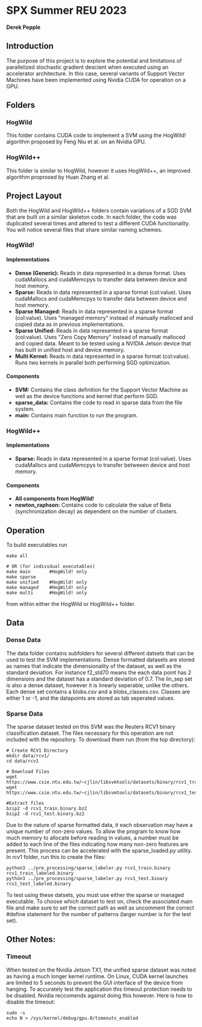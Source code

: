# SPX Summer REU 2023
**Derek Pepple**

## Introduction
The purpose of this project is to explore the potential and limitations of parallelized stochastic gradient descient when executed using an accelerator architecture. In this case, several variants of Support Vector Machines have been implemented using Nvidia CUDA for operation on a GPU. 

## Folders
### HogWild
This folder contains CUDA code to implement a SVM using the HogWild! algorithm proposed by Feng Niu et al. on an Nvidia GPU.

### HogWild++
This folder is similar to HogWild, however it uses HogWild++, an improved algorithm proprosed by Huan Zhang et al.  

## Project Layout
Both the HogWild and HogWild++ folders contain variations of a SGD SVM that are built on a similar skeleton code. In each folder, the code was duplicated several times and altered to test a different CUDA functionality. You will notice several files that share similar naming schemes.  

### HogWild!
#### Implementations
- **Dense (Generic):** Reads in data represented in a dense format. Uses cudaMallocs and cudaMemcpys to transfer data between device and host memory. 
- **Sparse:** Reads in data represented in a sparse format (col:value). Uses cudaMallocs and cudaMemcpys to transfer data between device and host memory.
- **Sparse Managed:** Reads in data represented in a sparse format (col:value). Uses "managed memory" instead of manually malloced and copied data as in previous implementations.
- **Sparse Unified:** Reads in data represented in a sparse format (col:value). Uses "Zero Copy Memory" instead of manually malloced and copied data. Meant to be tested using a NVIDIA Jetson device that has built in unified host and device memory.
- **Multi Kernel:** Reads in data represented in a sparse format (col:value). Runs two kernels in parallel both performing SGD optimization.
#### Components
- **SVM:** Contains the class definition for the Support Vector Machine as well as the device functions and kernel that perform SGD.
- **sparse_data:** Contains the code to read in sparse data from the file system. 
- **main:** Contains main function to run the program.

### HogWild++
#### Implementations
- **Sparse:** Reads in data represented in a sparse format (col:value). Uses cudaMallocs and cudaMemcpys to transfer betweeen device and host memory.

#### Components
- **All components from HogWild!**
- **newton_raphson:** Contains code to calculate the value of Beta (synchronization decay) as dependent on the number of clusters. 


## Operation
To build executables run 
```
make all

# OR (for individual executables)
make main       #HogWild! only
make sparse
make unified    #HogWild! only
make managed    #HogWild! only
make multi      #HogWild! only
```
from within either the HogWild or HogWild++ folder.

## Data
### Dense Data
The data folder contains subfolders for several different datsets that can be used to test the SVM implementations. Dense formatted datasets are stored as names that indicate the dimensionality of the dataset, as well as the standard deviation. For instance f2_std70 means the each data point has 2 dimensions and the dataset has a standard deviation of 0.7. The lin_sep set is also a dense dataset, however it is linearly seperable, unlike the others. Each dense set contains a blobs.csv and a blobs_classes.csv. Classes are either 1 or -1, and the datapoints are stored as tab seperated values.

### Sparse Data
The sparse dataset tested on this SVM was the Reuters RCV1 binary classification dataset. The files necessary for this operation are not included with the repository. To download them run (from the top directory):
```
# Create RCV1 Directory
mkdir data/rcv1/
cd data/rcv1

# Download Files
wget https://www.csie.ntu.edu.tw/~cjlin/libsvmtools/datasets/binary/rcv1_train.binary.bz2
wget https://www.csie.ntu.edu.tw/~cjlin/libsvmtools/datasets/binary/rcv1_test.binary.bz2

#Extract files
bzip2 -d rcv1_train.binary.bz2
bzip2 -d rcv1_test.binary.bz2
```

Due to the nature of sparse formatted data, it each observation may have a unique number of non-zero values. To allow the program to know how much memory to allocate before reading in values, a number must be added to each line of the files indicating how many non-zero features are present. This process can be accelerated with the sparse_loaded.py utility. In rcv1 folder, run this to create the files:

```
python3 ../pre_processing/sparse_labeler.py rcv1_train.binary rcv1_train_labeled.binary
python3 ../pre_processing/sparse_labeler.py rcv1_test.binary rcv1_test_labeled.binary
```
To test using these datsets, you must use either the sparse or managed executable. To choose which dataset to test on, check the associated main file and make sure to set the correct path as well as uncomment the correct #define statement for the number of patterns (larger number is for the test set).

## Other Notes:
### Timeout
When tested on the Nvidia Jetson TX1, the unified sparse dataset was noted as having a much longer kernel runtime. On Linux, CUDA kernel launches are limited to 5 seconds to prevent the GUI interface of the device from hanging. To accurately test the application this timeout protection needs to be disabled. Nvidia reccomends against doing this however. Here is how to disable the timeout:
```
sudo -s 
echo N > /sys/kernel/debug/gpu.0/timeouts_enabled
```
